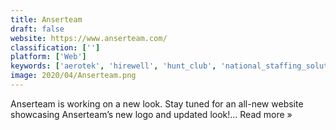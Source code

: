 ```yaml
---
title: Anserteam
draft: false 
website: https://www.anserteam.com/
classification: ['']
platform: ['Web']
keywords: ['aerotek', 'hirewell', 'hunt_club', 'national_staffing_solutions', 'victory_lap']
image: 2020/04/Anserteam.png
---
```

Anserteam is working on a new look. Stay tuned for an all-new website showcasing Anserteam’s new logo and updated look!...  Read more »